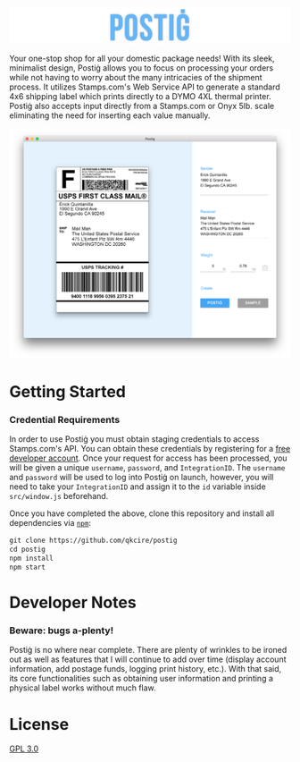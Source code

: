 ![postig logo](./docs/images/title.png?raw=true)

Your one-stop shop for all your domestic package needs! With its sleek, minimalist design, Postiġ allows you to focus on processing your orders while not having to worry about the many intricacies of the shipment process. It utilizes Stamps.com's Web Service API to generate a standard 4x6 shipping label which prints directly to a DYMO 4XL thermal printer. Postiġ also accepts input directly from a Stamps.com or Onyx 5lb. scale eliminating the need for inserting each value manually.

![main screen](./docs/images/main.png?raw=true)

# Getting Started
### Credential Requirements
In order to use Postiġ you must obtain staging credentials to access Stamps.com's API. You can obtain these credentials by registering for a [free developer account](http://developer.stamps.com/developer/). Once your request for access has been processed, you will be given a unique `username`, `password`, and `IntegrationID`. The `username` and `password` will be used to log into Postiġ on launch, however, you will need to take your `IntegrationID` and assign it to the `id` variable inside `src/window.js` beforehand.

Once you have completed the above, clone this repository and install all dependencies via [`npm`](https://docs.npmjs.com/):
```
git clone https://github.com/qkcire/postig
cd postig
npm install
npm start
```

# Developer Notes
### Beware: bugs a-plenty!
Postiġ is no where near complete. There are plenty of wrinkles to be ironed out as well as features that I will continue to add over time (display account information, add postage funds, logging print history, etc.). With that said, its core functionalities such as obtaining user information and printing a physical label works without much flaw.

# License
[GPL 3.0](https://github.com/qkcire/postig/blob/master/LICENSE)

